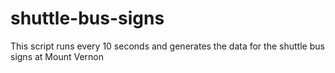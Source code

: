 # shuttle-bus-signs
This script runs every 10 seconds and generates the data for the shuttle bus signs at Mount Vernon

